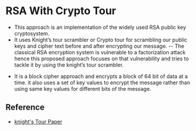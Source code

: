 # RSA With Crypto Tour

+ This approach is an implementation of the widely used RSA public key cryptosystem. 
+ It uses Knight’s tour scrambler or Crypto tour for scrambling our public keys and cipher text before and after encrypting our message. -- The classical RSA encryption system is vulnerable to a factorization attack hence this proposed approach focuses on that vulnerability and tries to tackle it by using the knight’s tour scrambler. 
- It is a block cipher approach and encrypts a block of 64 bit of data at a time. it also uses a set of key values to encrypt the message rather than using same key values for different bits of the message.

## Reference

+ [knight's Tour Paper](http://geofhagopian.net/CS007A/assignments/Assignments_F15/ktpaper.pdf)

